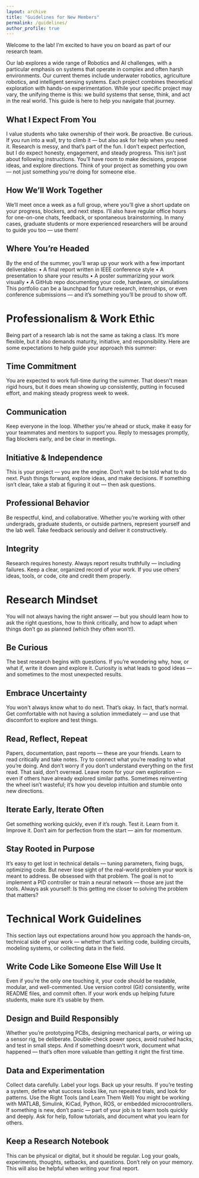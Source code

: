 ```yaml
---
layout: archive
title: "Guidelines for New Members"
permalink: /guidelines/
author_profile: true
---
```


Welcome to the lab! I'm excited to have you on board as part of our research team. 

Our lab explores a wide range of Robotics and AI challenges, with a particular emphasis on systems that operate in complex and often harsh environments. Our current themes include underwater robotics, agriculture robotics, and intelligent sensing systems. Each project combines theoretical exploration with hands-on experimentation. While your specific project may vary, the unifying theme is this: we build systems that sense, think, and act in the real world. This guide is here to help you navigate that journey.

## What I Expect From You
I value students who take ownership of their work. Be proactive. Be curious. If you run into a wall, try to climb it — but also ask for help when you need it. Research is messy, and that’s part of the fun. I don’t expect perfection, but I do expect honesty, engagement, and steady progress.
This isn’t just about following instructions. You’ll have room to make decisions, propose ideas, and explore directions. Think of your project as something you own — not just something you're doing for someone else.

## How We’ll Work Together
We’ll meet once a week as a full group, where you’ll give a short update on your progress, blockers, and next steps. I’ll also have regular office hours for one-on-one chats, feedback, or spontaneous brainstorming. In many cases, graduate students or more experienced researchers will be around to guide you too — use them!

## Where You’re Headed
By the end of the summer, you’ll wrap up your work with a few important deliverables:
•	A final report written in IEEE conference style
•	A presentation to share your results
•	A poster summarizing your work visually
•	A GitHub repo documenting your code, hardware, or simulations
This portfolio can be a launchpad for future research, internships, or even conference submissions — and it’s something you’ll be proud to show off.


# Professionalism & Work Ethic
Being part of a research lab is not the same as taking a class. It’s more flexible, but it also demands maturity, initiative, and responsibility. Here are some expectations to help guide your approach this summer:

## Time Commitment
You are expected to work full-time during the summer. That doesn't mean rigid hours, but it does mean showing up consistently, putting in focused effort, and making steady progress week to week.

## Communication
Keep everyone in the loop. Whether you're ahead or stuck, make it easy for your teammates and mentors to support you. Reply to messages promptly, flag blockers early, and be clear in meetings.

## Initiative & Independence
This is your project — you are the engine. Don’t wait to be told what to do next. Push things forward, explore ideas, and make decisions. If something isn’t clear, take a stab at figuring it out — then ask questions.

## Professional Behavior
Be respectful, kind, and collaborative. Whether you’re working with other undergrads, graduate students, or outside partners, represent yourself and the lab well. Take feedback seriously and deliver it constructively.

## Integrity
Research requires honesty. Always report results truthfully — including failures. Keep a clear, organized record of your work. If you use others’ ideas, tools, or code, cite and credit them properly.
 
# Research Mindset
You will not always having the right answer — but you should learn how to ask the right questions, how to think critically, and how to adapt when things don’t go as planned (which they often won’t!).

## Be Curious
The best research begins with questions. If you’re wondering why, how, or what if, write it down and explore it. Curiosity is what leads to good ideas — and sometimes to the most unexpected results.

## Embrace Uncertainty
You won't always know what to do next. That’s okay. In fact, that’s normal. Get comfortable with not having a solution immediately — and use that discomfort to explore and test things.

## Read, Reflect, Repeat
Papers, documentation, past reports — these are your friends. Learn to read critically and take notes. Try to connect what you’re reading to what you’re doing. And don’t worry if you don’t understand everything on the first read.
That said, don’t overread. Leave room for your own exploration — even if others have already explored similar paths. Sometimes reinventing the wheel isn’t wasteful; it’s how you develop intuition and stumble onto new directions.

## Iterate Early, Iterate Often
Get something working quickly, even if it’s rough. Test it. Learn from it. Improve it. Don’t aim for perfection from the start — aim for momentum.

## Stay Rooted in Purpose
It’s easy to get lost in technical details — tuning parameters, fixing bugs, optimizing code. But never lose sight of the real-world problem your work is meant to address. Be obsessed with that problem. The goal is not to implement a PID controller or train a neural network — those are just the tools. Always ask yourself: Is this getting me closer to solving the problem that matters?
 
# Technical Work Guidelines
This section lays out expectations around how you approach the hands-on, technical side of your work — whether that’s writing code, building circuits, modeling systems, or collecting data in the field.

## Write Code Like Someone Else Will Use It
Even if you’re the only one touching it, your code should be readable, modular, and well-commented. Use version control (Git) consistently, write README files, and commit often. If your work ends up helping future students, make sure it’s usable by them.

## Design and Build Responsibly
Whether you’re prototyping PCBs, designing mechanical parts, or wiring up a sensor rig, be deliberate. Double-check power specs, avoid rushed hacks, and test in small steps. And if something doesn’t work, document what happened — that’s often more valuable than getting it right the first time.

## Data and Experimentation
Collect data carefully. Label your logs. Back up your results. If you’re testing a system, define what success looks like, run repeated trials, and look for patterns.
Use the Right Tools (and Learn Them Well)
You might be working with MATLAB, Simulink, KiCad, Python, ROS, or embedded microcontrollers. If something is new, don’t panic — part of your job is to learn tools quickly and deeply. Ask for help, follow tutorials, and document what you learn for others.

## Keep a Research Notebook
This can be physical or digital, but it should be regular. Log your goals, experiments, thoughts, setbacks, and questions. Don’t rely on your memory. This will also be helpful when writing your final report.

